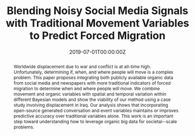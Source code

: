 ---
title: "Blending Noisy Social Media Signals with Traditional Movement Variables to Predict Forced Migration"

# Authors
# If you created a profile for a user (e.g. the default `admin` user), write the username (folder name) here 
# and it will be replaced with their full name and linked to their profile.
authors:
- Lisa Singh
- Laila Wahedi
- Yanchen Wang
- Yifang Wei
- Christo Kirov
- Susan Martin
- Katharine Donato
- Yaguang Liu
- admin

date: "2019-07-01T00:00:00Z"
doi: ""

# Publication type.
# Legend: 0 = Uncategorized; 1 = Conference paper; 2 = Journal article;
# 3 = Preprint / Working Paper; 4 = Report; 5 = Book; 6 = Book section;
# 7 = Thesis; 8 = Patent
publication_types: ["1"]

# Publication name and optional abbreviated publication name.
publication: In *Proceedings of the 25th ACM SIGKDD International Conference on Knowledge Discovery & Data Mining (KDD)*
publication_short: In ***KDD***

abstract: Worldwide displacement due to war and conflict is at all-time high. Unfortunately, determining if, when, and where people will move is a complex problem. This paper proposes integrating both publicly available organic data from social media and newspapers with more traditional indicators of forced migration to determine when and where people will move. We combine movement and organic variables with spatial and temporal variation within different Bayesian models and show the viability of our method using a case study involving displacement in Iraq. Our analysis shows that incorporating open-source generated conversation and event variables maintains or improves predictive accuracy over traditional variables alone. This work is an important step toward understanding how to leverage organic big data for societal--scale problems.

tags: [force-migration, NLP, data-science, big-data, twitter]

# Display this page in the Featured widget?
featured: false

# Custom links (uncomment lines below)
links:
- name: Long Conference Paper
  url: https://dl.acm.org/doi/abs/10.1145/3292500.3330774

url_pdf: 'https://dl.acm.org/doi/pdf/10.1145/3292500.3330774'
url_code: ''
url_dataset: ''
url_poster: ''
url_project: 'http://forcedmigration.cs.georgetown.edu/index.html'
url_slides: ''
url_source: ''
url_video: ''

# Associated Projects (optional).
#   Associate this publication with one or more of your projects.
#   Simply enter your project's folder or file name without extension.
#   E.g. `internal-project` references `content/project/internal-project/index.md`.
#   Otherwise, set `projects: []`.
projects: []

# Slides (optional).
#   Associate this publication with Markdown slides.
#   Simply enter your slide deck's filename without extension.
#   E.g. `slides: "example"` references `content/slides/example/index.md`.
#   Otherwise, set `slides: ""`.
slides: ""
---